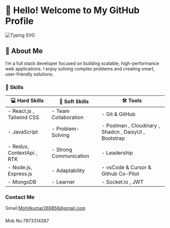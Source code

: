 # 👋 Hello! Welcome to My GitHub Profile
![Typing SVG](https://readme-typing-svg.herokuapp.com?font=comfortaa&color=ffffff&size=24&width=500&lines=💻MERN+Stack+Devlopment)

## 🌟 About Me
I’m a full stack developer focused on building scalable, high-performance web applications. I enjoy solving complex problems and creating smart, user-friendly solutions.

### 🚀 Skills  
| 💻 Hard Skills | 🤝 Soft Skills | 🛠️ Tools |  
|--------------|--------------|-----------|  
| - React.js , Tailwind CSS | - Team Collaboration | - Git & GitHub |
| - JavaScript | - Problem-Solving | - Postman , Cloudinary , Shadcn , DaisyUI , Bootstrap |
| - Redux, ContextApi , RTK | - Strong Communication | - Leadership |
| - Node.js, Express.js | - Adaptability  | - vsCode & Cursor & Github Co-Pilot |
| - MongoDB | - Learner  | - Socket.io , JWT |




### Contact Me
Gmail:Mohitkumar269856@gmail.com
###
Mob No:7973314287 
###

